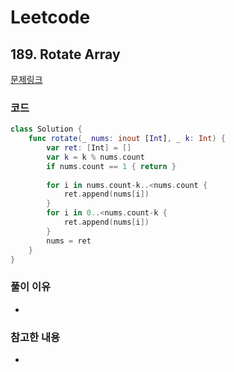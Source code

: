 # Leetcode

## 189. Rotate Array


[문제링크](https://leetcode.com/problems/rotate-array/)



### 코드

```swift
class Solution {
    func rotate(_ nums: inout [Int], _ k: Int) {
        var ret: [Int] = []
        var k = k % nums.count
        if nums.count == 1 { return }
        
        for i in nums.count-k..<nums.count {
            ret.append(nums[i])
        }
        for i in 0..<nums.count-k {
            ret.append(nums[i])
        }
        nums = ret
    }
}
```

### 풀이 이유
-

### 참고한 내용
- 